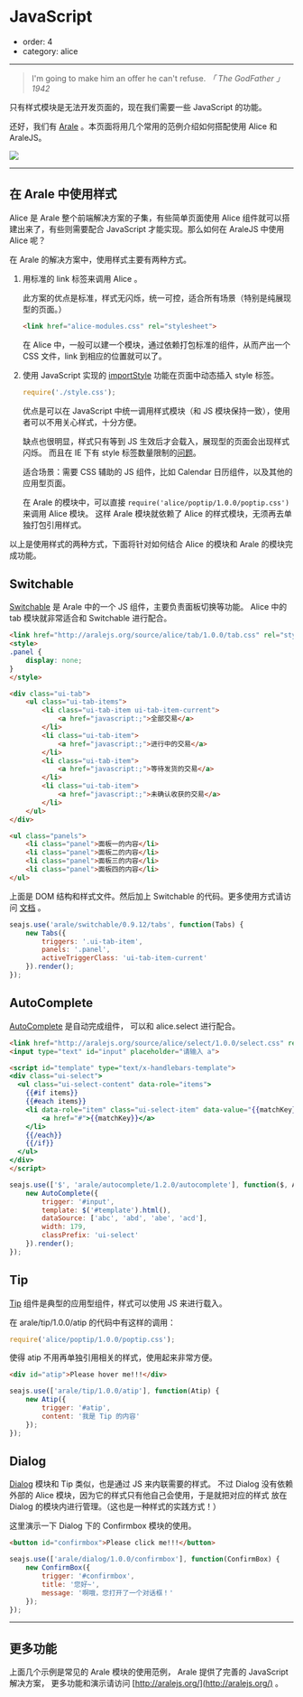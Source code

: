 # JavaScript

- order: 4
- category: alice

---

> I'm going to make him an offer he can't refuse.
*「 The GodFather 」1942*

只有样式模块是无法开发页面的，现在我们需要一些 JavaScript 的功能。

还好，我们有 [Arale](http://aralejs.org/) 。本页面将用几个常用的范例介绍如何搭配使用 Alice 和 AraleJS。

![](https://i.alipayobjects.com/e/201303/2MPpg2ju9k.jpg)

---

## 在 Arale 中使用样式

Alice 是 Arale 整个前端解决方案的子集，有些简单页面使用 Alice 组件就可以搭建出来了，有些则需要配合 JavaScript 才能实现。那么如何在 AraleJS 中使用 Alice 呢？

在 Arale 的解决方案中，使用样式主要有两种方式。

1. 用标准的 link 标签来调用 Alice 。

    此方案的优点是标准，样式无闪烁，统一可控，适合所有场景（特别是纯展现型的页面。）

    ```html
    <link href="alice-modules.css" rel="stylesheet">
    ```

    在 Alice 中，一般可以建一个模块，通过依赖打包标准的组件，从而产出一个 CSS 文件，link 到相应的位置就可以了。

2. 使用 JavaScript 实现的 [importStyle](https://github.com/spmjs/spm/issues/641) 功能在页面中动态插入 style 标签。

    ```js
    require('./style.css');
    ```

    优点是可以在 JavaScript 中统一调用样式模块（和 JS 模块保持一致），使用者可以不用关心样式，十分方便。

    缺点也很明显，样式只有等到 JS 生效后才会载入，展现型的页面会出现样式闪烁。
    而且在 IE 下有 style 标签数量限制的[问题](http://social.msdn.microsoft.com/Forums/en-US/iewebdevelopment/thread/ad1b6e88-bbfa-4cc4-9e95-3889b82a7c1d/)。

    适合场景：需要 CSS 辅助的 JS 组件，比如 Calendar 日历组件，以及其他的应用型页面。

    在 Arale 的模块中，可以直接 `require('alice/poptip/1.0.0/poptip.css')` 来调用 Alice 模块。
    这样 Arale 模块就依赖了 Alice 的样式模块，无须再去单独打包引用样式。


以上是使用样式的两种方式，下面将针对如何结合 Alice 的模块和 Arale 的模块完成功能。

## Switchable

[Switchable](http://aralejs.org/switchable) 是 Arale 中的一个 JS 组件，主要负责面板切换等功能。
Alice 中的 tab 模块就非常适合和 Switchable 进行配合。


````html
<link href="http://aralejs.org/source/alice/tab/1.0.0/tab.css" rel="stylesheet">
<style>
.panel {
    display: none;
}
</style>

<div class="ui-tab">
    <ul class="ui-tab-items">
        <li class="ui-tab-item ui-tab-item-current">
            <a href="javascript:;">全部交易</a>
        </li>
        <li class="ui-tab-item">
            <a href="javascript:;">进行中的交易</a>
        </li>
        <li class="ui-tab-item">
            <a href="javascript:;">等待发货的交易</a>
        </li>
        <li class="ui-tab-item">
            <a href="javascript:;">未确认收获的交易</a>
        </li>
    </ul>
</div>

<ul class="panels">
    <li class="panel">面板一的内容</li>  
    <li class="panel">面板二的内容</li>  
    <li class="panel">面板三的内容</li>  
    <li class="panel">面板四的内容</li>  
</ul>
````

上面是 DOM 结构和样式文件。然后加上 Switchable 的代码。更多使用方式请访问 [文档](http://aralejs.org/switchable) 。

````js
seajs.use('arale/switchable/0.9.12/tabs', function(Tabs) {
    new Tabs({
        triggers: '.ui-tab-item',
        panels: '.panel',
        activeTriggerClass: 'ui-tab-item-current'
    }).render();
});
````

## AutoComplete

[AutoComplete](http://aralejs.org/autocomplete) 是自动完成组件，
可以和 alice.select 进行配合。

````html
<link href="http://aralejs.org/source/alice/select/1.0.0/select.css" rel="stylesheet">
<input type="text" id="input" placeholder="请输入 a">

<script id="template" type="text/x-handlebars-template">
<div class="ui-select">
  <ul class="ui-select-content" data-role="items">
    {{#if items}}
    {{#each items}}
    <li data-role="item" class="ui-select-item" data-value="{{matchKey}}">
        <a href="#">{{matchKey}}</a>
    </li>
    {{/each}}
    {{/if}}
  </ul>
</div>
</script>
````

````js
seajs.use(['$', 'arale/autocomplete/1.2.0/autocomplete'], function($, AutoComplete) {
    new AutoComplete({
        trigger: '#input',
        template: $('#template').html(),
        dataSource: ['abc', 'abd', 'abe', 'acd'],
        width: 179,
        classPrefix: 'ui-select'
    }).render();
});
````

## Tip

[Tip](http://aralejs.org/tip) 组件是典型的应用型组件，样式可以使用 JS 来进行载入。

在 arale/tip/1.0.0/atip 的代码中有这样的调用：

```js
require('alice/poptip/1.0.0/poptip.css');
```

使得 atip 不用再单独引用相关的样式，使用起来非常方便。

````html
<div id="atip">Please hover me!!!</div>
````

<style>
#atip {
    background:rgb(255, 223, 176);
    display:inline-block;
    padding: 3px 5px;
}
</style>

````js
seajs.use(['arale/tip/1.0.0/atip'], function(Atip) {
    new Atip({
        trigger: '#atip',
        content: '我是 Tip 的内容'
    });
});
````

## Dialog

[Dialog](http://aralejs.org/dialog) 模块和 Tip 类似，也是通过 JS 来内联需要的样式。
不过 Dialog 没有依赖外部的 Alice 模块，因为它的样式只有他自己会使用，于是就把对应的样式
放在 Dialog 的模块内进行管理。（这也是一种样式的实践方式！）

这里演示一下 Dialog 下的 Confirmbox 模块的使用。

````html
<button id="confirmbox">Please click me!!!</button>
````

````js
seajs.use(['arale/dialog/1.0.0/confirmbox'], function(ConfirmBox) {
    new ConfirmBox({
        trigger: '#confirmbox',
        title: '您好~',
        message: '啊哦，您打开了一个对话框！'
    });
});
````

---

## 更多功能

上面几个示例是常见的 Arale 模块的使用范例，
Arale 提供了完善的 JavaScript 解决方案，
更多功能和演示请访问 [http://aralejs.org/](http://aralejs.org/) 。 
